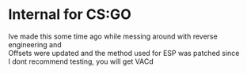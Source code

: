 # Internal for CS:GO  
Ive made this some time ago while messing around with reverse engineering and  
Offsets were updated and the method used for ESP was patched since   
I dont recommend testing, you will get VACd  
